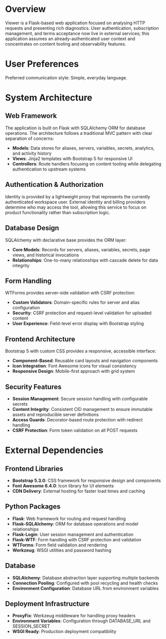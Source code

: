 # Overview

Viewer is a Flask-based web application focused on analysing HTTP requests and presenting rich diagnostics. User authentication, subscription management, and terms acceptance now live in external services; this application assumes an already-authenticated user context and concentrates on content tooling and observability features.

# User Preferences

Preferred communication style: Simple, everyday language.

# System Architecture

## Web Framework
The application is built on Flask with SQLAlchemy ORM for database operations. The architecture follows a traditional MVC pattern with clear separation of concerns:
- **Models**: Data stores for aliases, servers, variables, secrets, analytics, and activity history
- **Views**: Jinja2 templates with Bootstrap 5 for responsive UI
- **Controllers**: Route handlers focusing on content tooling while delegating authentication to upstream systems

## Authentication & Authorization
Identity is provided by a lightweight proxy that represents the currently authenticated workspace user. External identity and billing providers determine who may access the tool, allowing this service to focus on product functionality rather than subscription logic.

## Database Design
SQLAlchemy with declarative base provides the ORM layer:
- **Core Models**: Records for servers, aliases, variables, secrets, page views, and historical invocations
- **Relationships**: One-to-many relationships with cascade delete for data integrity

## Form Handling
WTForms provides server-side validation with CSRF protection:
- **Custom Validators**: Domain-specific rules for server and alias configuration
- **Security**: CSRF protection and request-level validation for uploaded content
- **User Experience**: Field-level error display with Bootstrap styling

## Frontend Architecture
Bootstrap 5 with custom CSS provides a responsive, accessible interface:
- **Component-Based**: Reusable card layouts and navigation components
- **Icon Integration**: Font Awesome icons for visual consistency
- **Responsive Design**: Mobile-first approach with grid system

## Security Features
- **Session Management**: Secure session handling with configurable secrets
- **Content Integrity**: Consistent CID management to ensure immutable assets and reproducible server definitions
- **Access Guards**: Decorator-based route protection with redirect handling
- **CSRF Protection**: Form token validation on all POST requests

# External Dependencies

## Frontend Libraries
- **Bootstrap 5.3.0**: CSS framework for responsive design and components
- **Font Awesome 6.4.0**: Icon library for UI elements
- **CDN Delivery**: External hosting for faster load times and caching

## Python Packages
- **Flask**: Web framework for routing and request handling
- **Flask-SQLAlchemy**: ORM for database operations and model relationships
- **Flask-Login**: User session management and authentication
- **Flask-WTF**: Form handling with CSRF protection and validation
- **WTForms**: Form field validation and rendering
- **Werkzeug**: WSGI utilities and password hashing

## Database
- **SQLAlchemy**: Database abstraction layer supporting multiple backends
- **Connection Pooling**: Configured with pool recycling and health checks
- **Environment Configuration**: Database URL from environment variables

## Deployment Infrastructure
- **ProxyFix**: Werkzeug middleware for handling proxy headers
- **Environment Variables**: Configuration through DATABASE_URL and SESSION_SECRET
- **WSGI Ready**: Production deployment compatibility